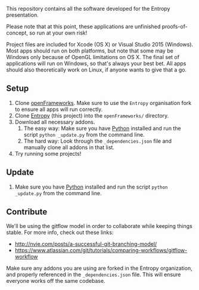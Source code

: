 This repository contains all the software developed for the Entropy presentation.

Please note that at this point, these applications are unfinished proofs-of-concept, so run at your own risk!

Project files are included for Xcode (OS X) or Visual Studio 2015 (Windows). Most apps should run on both platforms, but note that some may be Windows only because of OpenGL limitations on OS X. The final set of applications will run on Windows, so that's always your best bet. All apps should also theoretically work on Linux, if anyone wants to give that a go.

## Setup

1. Clone [openFrameworks](https://github.com/Entropy/openFrameworks). Make sure to use the `Entropy` organisation fork to ensure all apps will run correctly.
1. Clone [Entropy](https://github.com/Entropy/Entropy) (this project) into the `openFrameworks/` directory.
1. Download all necessary addons.
	1. The easy way: Make sure you have [Python](https://www.python.org/) installed and run the script `python _update.py` from the command line.
	1. The hard way: Look through the `_dependencies.json` file and manually clone all addons in that list.
1. Try running some projects!

## Update

1. Make sure you have [Python](https://www.python.org/) installed and run the script `python _update.py` from the command line.

## Contribute

We'll be using the gitflow model in order to collaborate while keeping things stable. For more info, check out these links:

* http://nvie.com/posts/a-successful-git-branching-model/
* https://www.atlassian.com/git/tutorials/comparing-workflows/gitflow-workflow

Make sure any addons you are using are forked in the Entropy organization, and properly referenced in the `_dependencies.json` file. This will ensure everyone works off the same codebase.
